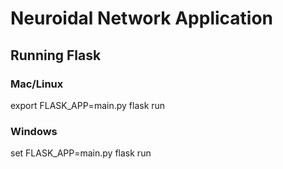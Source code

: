 # Neuroidal Network Application

## Running Flask

### Mac/Linux
export FLASK_APP=main.py
flask run

### Windows
set FLASK_APP=main.py
flask run
